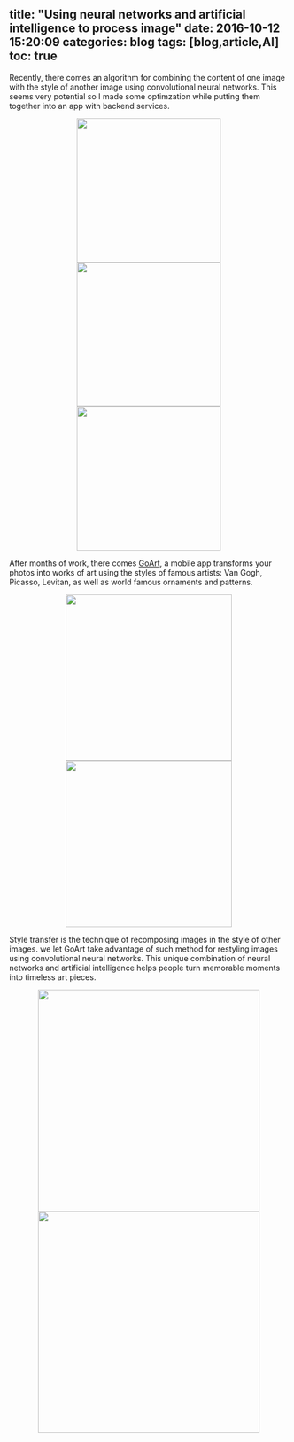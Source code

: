 title: "Using neural networks and artificial intelligence to process image"
date: 2016-10-12 15:20:09
categories: blog
tags: [blog,article,AI]
toc: true
---
Recently, there comes an algorithm for combining the content of one image with the style of another image using convolutional neural networks. This seems very potential so I made some optimzation while putting them together into an app with backend services.
  

<div style="text-align:center;margin:0 auto;"><img width=260px src="/images/goart1.jpeg" style="vertical-align:middle;display:inline;" /><img width=260px src="/images/goart2.jpeg" style="vertical-align:middle;display:inline;"/><img width=260px src="/images/goart3.jpeg" style="vertical-align:middle;display:inline;"/></div>

After months of work, there comes [GoArt](https://itunes.apple.com/cn/app/goart-art-photo-maker-photo/id1148932799?l=en&mt=8), a mobile app transforms your photos into works of art using the styles of famous artists: Van Gogh, Picasso, Levitan, as well as world famous ornaments and patterns. 


<!--more-->

<div style="text-align:center;margin:0 auto;"><img width=300px src="/images/goart4.jpeg" style="vertical-align:middle;display:inline;"/><img width=300px src="/images/goart5.jpeg" style="vertical-align:middle;display:inline;"/></div>

Style transfer is the technique of recomposing images in the style of other images. we let GoArt take advantage of such method for restyling images using convolutional neural networks. This unique combination of neural networks and artificial intelligence helps people turn memorable moments into timeless art pieces.

<div style="text-align:center;margin:0 auto;"><img src="/images/goart_exp1.jpg" style="vertical-align:middle;display:inline;height:400px;"/><img src="/images/goart_exp2.jpg" style="vertical-align:middle;display:inline;height:400px;"/></div>
